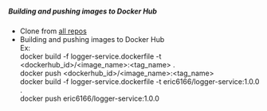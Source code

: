 ##### Building and pushing images to Docker Hub

- Clone from [all repos](all_repos.md) 
- Building and pushing images to Docker Hub 
<br>Ex:
<br>docker build -f logger-service.dockerfile -t <dockerhub_id>/<image_name>:<tag_name> .
<br>docker push <dockerhub_id>/<image_name>:<tag_name>
<br>docker build -f logger-service.dockerfile -t eric6166/logger-service:1.0.0 .
<br>docker push eric6166/logger-service:1.0.0
